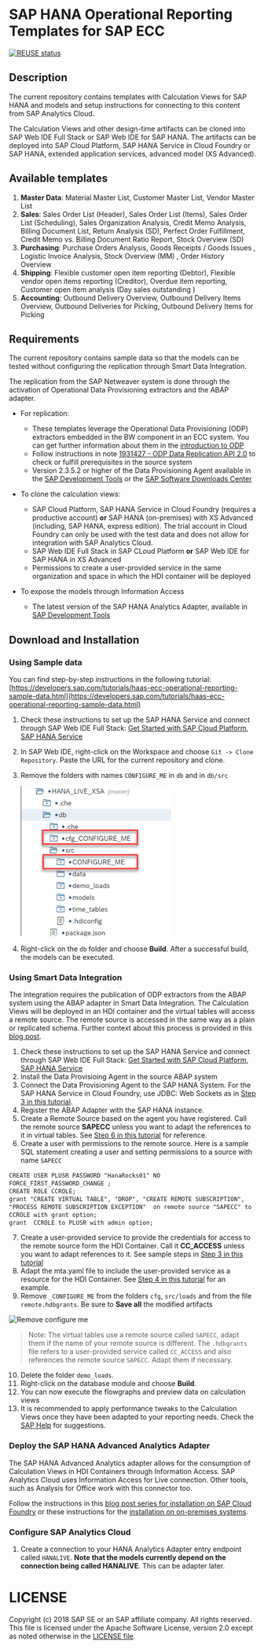 # SAP HANA Operational Reporting Templates for SAP ECC

[![REUSE status](https://api.reuse.software/badge/github.com/SAP-samples/hana-xsa-live-reporting)](https://api.reuse.software/info/github.com/SAP-samples/hana-xsa-live-reporting)

## Description
The current repository contains templates with Calculation Views for SAP HANA and models and setup instructions for connecting to this content from SAP Analytics Cloud.

The Calculation Views and other design-time artifacts can be cloned into SAP Web IDE Full Stack or SAP Web IDE for SAP HANA. The artifacts can be deployed into SAP Cloud Platform, SAP HANA Service in Cloud Foundry or SAP HANA, extended application services, advanced model (XS Advanced).

## Available templates

1.	**Master Data**:  Material Master List, Customer Master List, Vendor Master List
2.	**Sales**: Sales Order List (Header), Sales Order List (Items), Sales Order List (Scheduling), Sales Organization Analysis, Credit Memo Analysis, Billing Document List, Return Analysis (SD), Perfect Order Fulfillment, Credit Memo vs. Billing Document Ratio Report, Stock Overview (SD)
3.	**Purchasing**: Purchase Orders Analysis, Goods Receipts / Goods Issues , Logistic Invoice Analysis, Stock Overview (MM) , Order History Overview
4.	**Shipping**: Flexible customer open item reporting (Debtor), Flexible vendor open items  reporting (Creditor), Overdue item reporting, Customer open item analysis (Day sales outstanding )
5.	**Accounting**: Outbound Delivery Overview, Outbound Delivery Items Overview, Outbound Deliveries for Picking, Outbound Delivery Items for Picking



## Requirements
The current repository contains sample data so that the models can be tested without configuring the replication through Smart Data Integration. 

The replication from the SAP Netweaver system is done through the activation of Operational Data Provisioning extractors and the ABAP adapter.

- For replication:
    - These templates leverage the Operational Data Provisioning (ODP) extractors embedded in the BW component in an ECC system. You can get further information about them in the [introduction to ODP](https://wiki.scn.sap.com/wiki/display/BI/Introduction+to+Operational+Data+Provisioning)
    - Follow instructions in note [1931427 - ODP Data Replication API 2.0](https://launchpad.support.sap.com/#/notes/1931427) to check or fulfill prerequisites in the source system
    - Version 2.3.5.2 or higher of the Data Provisioning Agent available in the [SAP Development Tools](https://tools.hana.ondemand.com/#cloudintegration) or the [SAP Software Downloads Center](https://launchpad.support.sap.com/#/softwarecenter/search/dpagent)

- To clone the calculation views:
    - SAP Cloud Platform, SAP HANA Service in Cloud Foundry (requires a productive account) **or** SAP HANA (on-premises) with XS Advanced (including, SAP HANA, express edition). The trial account in Cloud Foundry can only be used with the test data and does not allow for integration with SAP Analytics Cloud.
    - SAP Web IDE Full Stack in SAP CLoud Platform **or** SAP Web IDE for SAP HANA in XS Advanced
    - Permissions to create a user-provided service in the same organization and space in which the HDI container will be deployed
- To expose the models through Information Access
    - The latest version of the SAP HANA Analytics Adapter, available in [SAP Development Tools](https://tools.hana.ondemand.com/#hanatools)

## Download and Installation

### Using Sample data
You can find step-by-step instructions in the following tutorial: [https://developers.sap.com/tutorials/haas-ecc-operational-reporting-sample-data.html](https://developers.sap.com/tutorials/haas-ecc-operational-reporting-sample-data.html)
1. Check these instructions to set up the SAP HANA Service and connect through SAP Web IDE Full Stack: [Get Started with SAP Cloud Platform, SAP HANA Service](https://developers.sap.com/mission.haas-get-started.html)
2. In SAP Web IDE, right-click on the Workspace and choose `Git -> Clone Repository`. Paste the URL for the current repository and clone.
3. Remove the folders with names `CONFIGURE_ME` in `db` and in `db/src`

   ![Remove configurable files](https://github.com/SAPDocuments/Tutorials/blob/master/tutorials/haas-dm-connect-sdi/remove.png)
   
4. Right-click on the `db` folder and choose **Build**. After a successful build, the models can be executed.

### Using Smart Data Integration
The integration requires the publication of ODP extractors from the ABAP system using the ABAP adapter in Smart Data Integration. The Calculation Views will be deployed in an HDI container and the virtual tables will access a remote source. The remote source is accessed in the same way as a plain or replicated schema. Further context about this process is provided in this [blog post](https://blogs.sap.com/2019/02/23/smart-data-integration-cross-container-access-and-the-sap-hana-service/).

1. Check these instructions to set up the SAP HANA Service and connect through SAP Web IDE Full Stack: [Get Started with SAP Cloud Platform, SAP HANA Service](https://developers.sap.com/mission.haas-get-started.html)
2. Install the Data Provisioing Agent in the source ABAP system
3. Connect the Data Provisioning Agent to the SAP HANA System. For the SAP HANA Service in Cloud Foundry, use JDBC: Web Sockets  as in [Step 3 in this tutorial](https://developers.sap.com/tutorials/haas-dm-connect-sdi.html#7528fa4a-b1c9-4113-9323-006da3688291).
4. Register the ABAP Adapter with the SAP HANA instance. 
5. Create a Remote Source based on the agent you have registered. Call the remote source **SAPECC** unless you want to adapt the references to it in virtual tables. See [Step 6 in this tutorial](https://developers.sap.com/tutorials/haas-dm-connect-sdi.html#8c5cdacb-24ee-433d-b30b-d1f93f63ac6a) for reference.
6. Create a user with permissions to the remote source. Here is a sample SQL statement creating a user and setting permissions to a source with name `SAPECC`
  ```
  CREATE USER PLUSR PASSWORD "HanaRocks01" NO FORCE_FIRST_PASSWORD_CHANGE ;
  CREATE ROLE CCROLE;
  grant "CREATE VIRTUAL TABLE", "DROP", "CREATE REMOTE SUBSCRIPTION", "PROCESS REMOTE SUBSCRIPTION EXCEPTION"  on remote source "SAPECC" to CCROLE with grant option;
  grant  CCROLE to PLUSR with admin option;
  ```
7. Create a user-provided service to provide the credentials for access to the remote source form the HDI Container. Call it **CC_ACCESS** unless you want to adapt references to it. See sample steps in [Step 3 in this tutorial](https://developers.sap.com/tutorials/haas-dm-access-cross-container-schema.html#874fa741-8693-4407-80bb-16a53f3c6c16)
8. Adapt the mta.yaml file to include the user-provided service as a resource for the HDI Container. See [Step 4 in this tutorial](https://developers.sap.com/tutorials/haas-dm-access-cross-container-schema.html#3c27eccb-a523-412c-81de-302798bfceaa) for an example.  
9. Remove `_CONFIGURE_ME` from the folders `cfg`, `src/loads` and from the file `remote.hdbgrants`. Be sure to **Save all** the modified artifacts

  ![Remove configure me](https://github.com/SAPDocuments/Tutorials-Contribution/blob/master/tutorials/haas-dm-connect-sdi/conf1.png)
  
  > Note: The virtual tables use a remote source called `SAPECC`, adapt them if the name of your remote source is different. The `.hdbgrants` file refers to a user-provided service called `CC_ACCESS` and also references the remote source `SAPECC`. Adapt them if necessary.
10. Delete the folder `demo_loads`.
11. Right-click on the database module and choose **Build**. 
12. You can now execute the flowgraphs and preview data on calculation views
13. It is recommended to apply performance tweaks to the Calculation Views once they have been adapted to your reporting needs. Check the [SAP Help](https://help.sap.com/viewer/9de0171a6027400bb3b9bee385222eff/2.0.04/en-US/fe76cf4d9daa4cd7865bf93b25993e70.html) for suggestions.

### Deploy the SAP HANA Advanced Analytics Adapter
The SAP HANA Advanced Analytics adapter allows for the consumption of Calculation Views in HDI Containers through Information Access. SAP Analytics Cloud uses Information Access for Live connection. Other tools, such as Analysis for Office work with this connector too.

Follow the instructions in this [blog post series for installation on SAP Cloud Foundry](https://blogs.sap.com/2019/04/24/connecting-the-sap-hana-service-on-cloud-foundry-to-sap-analytics-cloud-the-lazy-approach-pt1/) or these instructions for the [installation on on-premises systems](https://blogs.sap.com/2019/01/22/from-zero-to-analytics-setting-up-a-user-for-the-hana-analytics-adapter/).

### Configure SAP Analytics Cloud
1. Create a connection to your HANA Analytics Adapter entry endpoint called `HANALIVE`. **Note that the models currently depend on the connection being called HANALIVE**. This can be adapter later. 

# LICENSE
Copyright (c) 2018 SAP SE or an SAP affiliate company. All rights reserved. This file is licensed under the Apache Software License, version 2.0 except as noted otherwise in the [LICENSE file](LICENSE).
